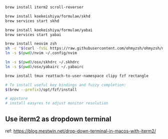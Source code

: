 ```bash
brew install iterm2 scroll-reverser

brew install koekeishiya/formulae/skhd
brew services start skhd

brew install koekeishiya/formulae/yabai
brew services start yabai

brew install neovim zsh
sh -c "$(curl -fsSL https://raw.githubusercontent.com/ohmyzsh/ohmyzsh/master/tools/install.sh)"
ln -s $(pwd)/nvim ~/.config/nvim
```

```bash
ln -s $(pwd)/osx/skhdrc ~/.skhdrc
ln -s $(pwd)/osx/yabairc ~/.yabairc
```

```bash
brew install tmux reattach-to-user-namespace clipy fzf rectangle

# To install useful key bindings and fuzzy completion:
$(brew --prefix)/opt/fzf/install
```

```bash
# appstore
# install easyres to adjust monitor resolution
```

## Use iterm2 as dropdown terminal

ref: https://blog.mestwin.net/drop-down-terminal-in-macos-with-iterm2/
